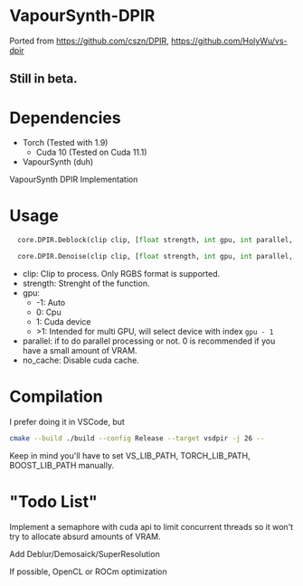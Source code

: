 # VapourSynth-DPIR

Ported from https://github.com/cszn/DPIR, https://github.com/HolyWu/vs-dpir

## Still in beta.

# Dependencies

- Torch (Tested with 1.9)
  - Cuda 10 (Tested on Cuda 11.1)
- VapourSynth (duh)

VapourSynth DPIR Implementation

# Usage

```python
  core.DPIR.Deblock(clip clip, [float strength, int gpu, int parallel, int no_cache])

  core.DPIR.Denoise(clip clip, [float strength, int gpu, int parallel, int no_cache])
```

- clip: Clip to process. Only RGBS format is supported.
- strength: Strenght of the function.
- gpu:
  - -1: Auto
  - 0: Cpu
  - 1: Cuda device
  - \>1: Intended for multi GPU, will select device with index `gpu - 1`
- parallel: if to do parallel processing or not. 0 is recommended if you have a small amount of VRAM.
- no_cache: Disable cuda cache.

# Compilation

I prefer doing it in VSCode, but

```bash
cmake --build ./build --config Release --target vsdpir -j 26 --
```

Keep in mind you'll have to set VS_LIB_PATH, TORCH_LIB_PATH, BOOST_LIB_PATH manually.

# "Todo List"

Implement a semaphore with cuda api to limit concurrent threads so it won't try to allocate absurd amounts of VRAM.

Add Deblur/Demosaick/SuperResolution

If possible, OpenCL or ROCm optimization 